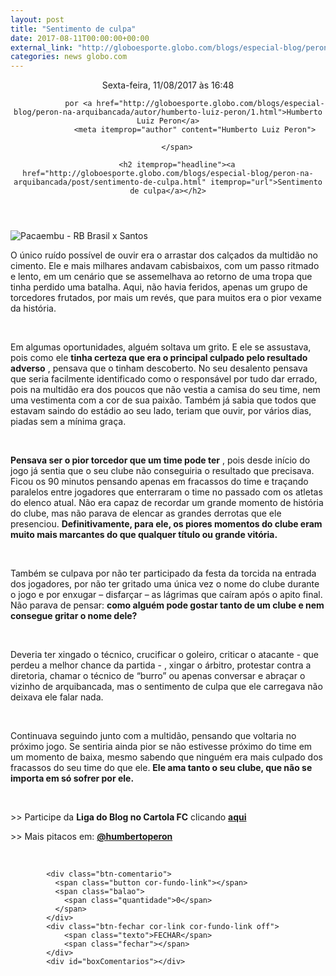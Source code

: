 ```yaml
---
layout: post
title: "Sentimento de culpa"
date: 2017-08-11T00:00:00+00:00
external_link: "http://globoesporte.globo.com/blogs/especial-blog/peron-na-arquibancada/post/sentimento-de-culpa.html"
categories: news globo.com
---
```

<header>
        <time itemprop="datePublished" datetime="2017-08-11BRT16:Ago"> Sexta-feira, 11/08/2017 às 16:48 </time>
        <span class="author">
            
                por <a href="http://globoesporte.globo.com/blogs/especial-blog/peron-na-arquibancada/autor/humberto-luiz-peron/1.html">Humberto Luiz Peron</a>
                <meta itemprop="author" content="Humberto Luiz Peron">
            
        </span>

        <h2 itemprop="headline"><a href="http://globoesporte.globo.com/blogs/especial-blog/peron-na-arquibancada/post/sentimento-de-culpa.html" itemprop="url">Sentimento de culpa</a></h2>

   </header>

![Pacaembu - RB Brasil x Santos](http://s2.glbimg.com/yVjQmEzb-lWk4bIYqF5wYtn176Y=/950x600/smart/s.glbimg.com/es/ge/f/original/2017/02/12/rib2973.jpg)

O único ruído possível de ouvir era o arrastar dos calçados da multidão no cimento. Ele e mais milhares andavam cabisbaixos, com um passo ritmado e lento, em um cenário que se assemelhava ao retorno de uma tropa que tinha perdido uma batalha. Aqui, não havia feridos, apenas um grupo de torcedores frutados, por mais um revés, que para muitos era o pior vexame da história.

&nbsp;

Em algumas oportunidades, alguém soltava um grito. E ele se assustava, pois como ele **tinha certeza que era o principal culpado pelo resultado adverso** , pensava que o tinham descoberto. No seu desalento pensava que seria facilmente identificado como o responsável por tudo dar errado, pois na multidão era dos poucos que não vestia a camisa do seu time, nem uma vestimenta com a cor de sua paixão. Também já sabia que todos que estavam saindo do estádio ao seu lado, teriam que ouvir, por vários dias, piadas sem a mínima graça.

&nbsp;

**Pensava ser o pior torcedor que um time pode ter** , pois desde início do jogo já sentia que o seu clube não conseguiria o resultado que precisava. Ficou os 90 minutos pensando apenas em fracassos do time e traçando paralelos entre jogadores que enterraram o time no passado com os atletas do elenco atual. Não era capaz de recordar um grande momento de história do clube, mas não parava de elencar as grandes derrotas que ele presenciou. **Definitivamente, para ele, os piores momentos do clube eram muito mais marcantes do que qualquer título ou grande vitória.**

&nbsp;

Também se culpava por não ter participado da festa da torcida na entrada dos jogadores, por não ter gritado uma única vez o nome do clube durante o jogo e por enxugar – disfarçar – as lágrimas que caíram após o apito final. Não parava de pensar: **como alguém pode gostar tanto de um clube e nem consegue gritar o nome dele?**

&nbsp;

Deveria ter xingado o técnico, crucificar o goleiro, criticar o atacante - que perdeu a melhor chance da partida - , xingar o árbitro, protestar contra a diretoria, chamar o técnico de “burro” ou apenas conversar e abraçar o vizinho de arquibancada, mas o sentimento de culpa que ele carregava não deixava ele falar nada.&nbsp;

&nbsp;

Continuava seguindo junto com a multidão, pensando que voltaria no próximo jogo. Se sentiria ainda pior se não estivesse próximo do time em um momento de baixa, mesmo sabendo que ninguém era mais culpado dos fracassos do seu time do que ele. **Ele ama tanto o seu clube, que não se importa em só sofrer por ele.&nbsp;**

&nbsp;

\>\> Participe da **Liga do Blog no Cartola FC** clicando **[aqui](https://cartolafc.globo.com/#/liga/blog-peron-na-arquibancada)**&nbsp;

\>\> Mais pitacos em: [**@humbertoperon**](https://twitter.com/humbertoperon)

&nbsp;

<footer>
        <div class="share-bar" data-url="http://globoesporte.globo.com/blogs/especial-blog/peron-na-arquibancada/post/sentimento-de-culpa.html" data-title="Sentimento de culpa" data-image-url="http://s2.glbimg.com/yVjQmEzb-lWk4bIYqF5wYtn176Y=/950x600/smart/s.glbimg.com/es/ge/f/original/2017/02/12/rib2973.jpg">
        </div>

        
            <div class="btn-comentario">
              <span class="button cor-fundo-link"></span>
              <span class="balao">
                <span class="quantidade">0</span>
              </span>
            </div>
            <div class="btn-fechar cor-link cor-fundo-link off">
                <span class="texto">FECHAR</span>
                <span class="fechar"></span>
            </div>
            <div id="boxComentarios"></div>
        
   </footer>
